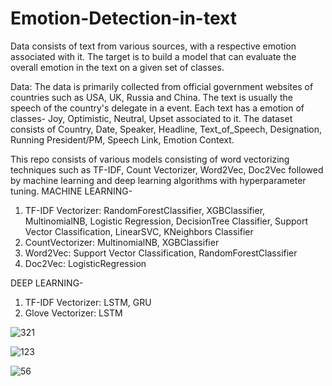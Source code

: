 # Emotion-Detection-in-text
Data consists of text from various sources, with a respective emotion associated with it. The target is to build a model that can evaluate the overall emotion in the text on a given set of classes. 

Data: 
The data is primarily collected from official government websites of countries such as USA, UK, Russia and China. The text is usually the speech of the country's delegate in a event. Each text has a emotion of classes- Joy, Optimistic, Neutral, Upset associated to it. The dataset consists of Country, Date, Speaker, Headline,	Text_of_Speech,	Designation, Running President/PM, Speech Link, Emotion	Context.

This repo consists of various models consisting of word vectorizing techniques such as TF-IDF, Count Vectorizer, Word2Vec, Doc2Vec followed by machine learning and deep learning algorithms with hyperparameter tuning. 
MACHINE LEARNING-
1. TF-IDF Vectorizer: RandomForestClassifier, XGBClassifier, MultinomialNB, Logistic Regression, DecisionTree Classifier, Support Vector Classification, LinearSVC, KNeighbors Classifier
2. CountVectorizer: MultinomialNB, XGBClassifier
3. Word2Vec: Support Vector Classification, RandomForestClassifier
4. Doc2Vec: LogisticRegression

DEEP LEARNING-
1. TF-IDF Vectorizer: LSTM, GRU
2. Glove Vectorizer: LSTM


![321](https://github.com/Tagore-J/Emotion-Detection-in-text/assets/144498208/258039a1-1012-4b80-b4cc-5b3e0969a770)


![123](https://github.com/Tagore-J/Emotion-Detection-in-text/assets/144498208/0146eef3-9f9b-488a-bdf0-e19164babd0b)


![56](https://github.com/Tagore-J/Emotion-Detection-in-text/assets/144498208/784a0c97-a1ef-453f-a667-98e152131dc2)
